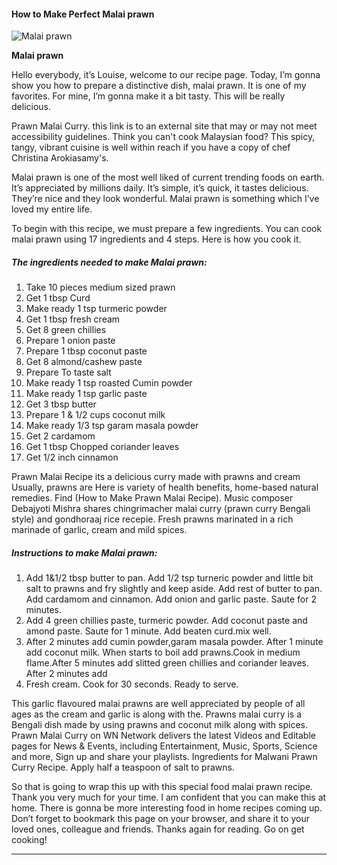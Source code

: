             

#### How to Make Perfect Malai prawn

![Malai prawn](https://img-global.cpcdn.com/recipes/d5a487a68dbbacc4/751x532cq70/malai-prawn-recipe-main-photo.jpg)

**Malai prawn**

Hello everybody, it’s Louise, welcome to our recipe page. Today, I’m gonna show you how to prepare a distinctive dish, malai prawn. It is one of my favorites. For mine, I’m gonna make it a bit tasty. This will be really delicious.

Prawn Malai Curry. this link is to an external site that may or may not meet accessibility guidelines. Think you can't cook Malaysian food? This spicy, tangy, vibrant cuisine is well within reach if you have a copy of chef Christina Arokiasamy's.

Malai prawn is one of the most well liked of current trending foods on earth. It’s appreciated by millions daily. It’s simple, it’s quick, it tastes delicious. They’re nice and they look wonderful. Malai prawn is something which I’ve loved my entire life.

To begin with this recipe, we must prepare a few ingredients. You can cook malai prawn using 17 ingredients and 4 steps. Here is how you cook it.

##### The ingredients needed to make Malai prawn:

1.  Take 10 pieces medium sized prawn
2.  Get 1 tbsp Curd
3.  Make ready 1 tsp turmeric powder
4.  Get 1 tbsp fresh cream
5.  Get 8 green chillies
6.  Prepare 1 onion paste
7.  Prepare 1 tbsp coconut paste
8.  Get 8 almond/cashew paste
9.  Prepare To taste salt
10.  Make ready 1 tsp roasted Cumin powder
11.  Make ready 1 tsp garlic paste
12.  Get 3 tbsp butter
13.  Prepare 1 & 1/2 cups coconut milk
14.  Make ready 1/3 tsp garam masala powder
15.  Get 2 cardamom
16.  Get 1 tbsp Chopped coriander leaves
17.  Get 1/2 inch cinnamon

Prawn Malai Recipe its a delicious curry made with prawns and cream Usually, prawns are Here is variety of health benefits, home-based natural remedies. Find (How to Make Prawn Malai Recipe). Music composer Debajyoti Mishra shares chingrimacher malai curry (prawn curry Bengali style) and gondhoraaj rice recepie. Fresh prawns marinated in a rich marinade of garlic, cream and mild spices.

##### Instructions to make Malai prawn:

1.  Add 1&1/2 tbsp butter to pan. Add 1/2 tsp turneric powder and little bit salt to prawns and fry slightly and keep aside. Add rest of butter to pan. Add cardamom and cinnamon. Add onion and garlic paste. Saute for 2 minutes.
2.  Add 4 green chillies paste, turmeric powder. Add coconut paste and amond paste. Saute for 1 minute. Add beaten curd.mix well.
3.  After 2 minutes add cumin powder,garam masala powder. After 1 minute add coconut milk. When starts to boil add prawns.Cook in medium flame.After 5 minutes add slitted green chillies and coriander leaves. After 2 minutes add
4.  Fresh cream. Cook for 30 seconds. Ready to serve.

This garlic flavoured malai prawns are well appreciated by people of all ages as the cream and garlic is along with the. Prawns malai curry is a Bengali dish made by using prawns and coconut milk along with spices. Prawn Malai Curry on WN Network delivers the latest Videos and Editable pages for News & Events, including Entertainment, Music, Sports, Science and more, Sign up and share your playlists. Ingredients for Malwani Prawn Curry Recipe. Apply half a teaspoon of salt to prawns.

So that is going to wrap this up with this special food malai prawn recipe. Thank you very much for your time. I am confident that you can make this at home. There is gonna be more interesting food in home recipes coming up. Don’t forget to bookmark this page on your browser, and share it to your loved ones, colleague and friends. Thanks again for reading. Go on get cooking!

* * *